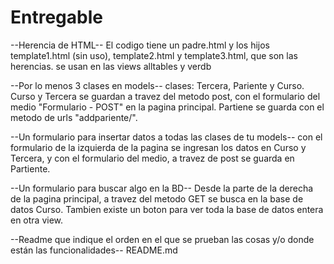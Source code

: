 # Entregable

--Herencia de HTML--
El codigo tiene un padre.html y los hijos template1.html (sin uso), template2.html y template3.html, que son las herencias. se usan en las views alltables y verdb


--Por lo menos 3 clases en models--
clases: Tercera, Pariente y Curso. Curso y Tercera se guardan a travez del metodo post, con el formulario del medio "Formulario - POST" en la pagina principal. Partiene se guarda con el metodo de urls "addpariente/".

--Un formulario para insertar datos a todas las clases de tu models--
con el formulario de la izquierda de la pagina se ingresan los datos en Curso y Tercera, y con el formulario del medio, a travez de post se guarda en Partiente.

--Un formulario para buscar algo en la BD--
Desde la parte de la derecha de la pagina principal, a travez del metodo GET se busca en la base de datos Curso. Tambien existe un boton para ver toda la base de datos entera en otra view.

--Readme que indique el orden en el que se prueban las cosas y/o donde están las funcionalidades--
README.md
